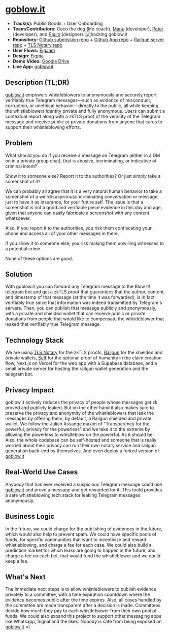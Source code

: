 # [goblow.it](https://goblow.it)

- **Track(s):** Public Goods + User Onboarding
- **Team/Contributors:** Coco the dog (life coach), [Manu](https://github.com/frosimanuel) (developer), [Peter](https://github.com/petermlyon) (developer), and [Paulo](https://github.com/paulofonseca1987) (designer).
![hacking goblow.it](https://github.com/paulofonseca1987/goblow.it/blob/main/projects/go-blow-it/teamphoto.jpg?raw=true)
- **Repository:** [Github submission repo](https://github.com/paulofonseca1987/goblow.it/tree/main/projects/go-blow-it) + [Github App repo](https://github.com/frosimanuel/blowit) + [Railgun server repo](https://github.com/frosimanuel/railgun_server) + [TLS Notary repo](https://github.com/petermlyon/tlsn)
- **User Flows:** [FigJam](https://www.figma.com/board/96V8WgvzTCaZWilTGMU1JR/blow-it?node-id=0-1&t=aiJEr5h2Ui0i59rD-1)
- **Design:** [Figma](https://www.figma.com/design/e3VXYvyal2h3qjdLCWQyk3/blow-it?node-id=0-1&t=VpCj1SNxeQZLXEhC-1)
- **Demo Video:** [Google Drive](https://drive.google.com/file/d/1wVESSAhnmYXbyzxEfB_etM-8s12ZULwN/view?usp=sharing)
- **Live App:** [goblow.it](https://goblow.it)

## Description (TL;DR)
[goblow.it](https://goblow.it) empowers whistleblowers to anonymously and securely report verifiably true Telegram messages—such as evidence of misconduct, corruption, or unethical behavior—directly to the public, all while keeping the whistleblowers identity private and fully anonymous. Users can submit a contextual report along with a zkTLS proof of the veracity of the Telegram message and receive public or private donations from anyone that cares to support their whistleblowing efforts.

## Problem
What should you do if you receive a message on Telegram (either in a DM on in a private group chat), that is abusive, incriminating, or indicative of criminal intent?

Show it to someone else?
Report it to the authorities?
Or just simply take a screenshot of it?

We can probably all agree that it is a very natural human behavior to take a screenshot of a weird/suspicious/incriminating conversation or message, just to have it as insurance, for your future self. The issue is that a screenshot is not a good and verifiable piece evidence in this day and age, given that anyone can easily fabricate a screenshot with any content whatsoever.

Also, if you report it to the authorities, you risk them confiscating your phone and access all of your other messages in there.

If you show it to someone else, you risk making them unwilling witnesses to a potential crime.

None of these options are good.

## Solution
With goblow.it you can forward any Telegram message to the Blow It! telegram bot and get a zkTLS proof that guarantees that the author, content, and timestamp of that message (at the time it was forwarded), is in fact verifiably true since that information was indeed transmitted by Telegram's servers. Then, you can publish that message publicly and anonymously, with a private and shielded wallet that can receive public or private donations from people that would like to compensate the whistleblower that leaked that verifiably true Telegram message.

## Technology Stack
We are using [TLS Notary](https://tlsnotary.org) for the zkTLS proofs, [Railgun](https://railgun.org) for the shielded and private wallets, [Self](https://self.xyz) for the optional proof of humanity in the claim creation flow, Next.js on Vercel for the web app with a Supabase database, and a small private server for hosting the railgun wallet generation and the telegram bot.

## Privacy Impact
goblow.it actively reduces the privacy of people whose messages get zk proved and publicly leaked. But on the other hand it also makes sure to preserve the privacy and anonymity of the whistleblowers that leak the messages by offering them, by default, a Railgun shielded and private wallet. We follow the Julian Assange maxim of "Transparency for the powerful, privacy for the powerless" and we take it to the extreme by allowing the powerless to whistleblow on the powerful. As it should be. Also, the whole codebase can be self-hosted and someone that is really worried about their privacy can run their own notary service and railgun generation back-end by themselves. And even deploy a forked version of [goblow.it](https://goblow.it)

## Real-World Use Cases
Anybody that has ever received a suspicious Telegram message could use [goblow.it](https://goblow.it) and prove a message and get rewarded for it. This toold provides a safe whistleblowing tech stack for leaking Telegram messages anonymously.

## Business Logic
In the future, we could charge for the publishing of evidences in the future, which would also help to prevent spam. We could have specific pools of funds, for specific communities that want to incentivize and reward whistleblowing, and charge a fee for each case. We could also build a prediction market for which leaks are going to happen in the future, and charge a fee on each bet, that would fund the whistleblower and we could keep a fee.

## What's Next
The immediate next steps is to allow whistleblowers to publish evidence privately to a committee, with a time expiration countdown where the evidence becomes public after the time expires. Also, all cases handled by the committee are made transparent after a decision is made. Committees decide how much they pay to each whistleblower from their own pool of funds. We could also expand this project to support other messaging apps like Whatsapp, Signal and the likes. Nobody is safe from being exposed on [goblow.it](https://goblow.it) =)
